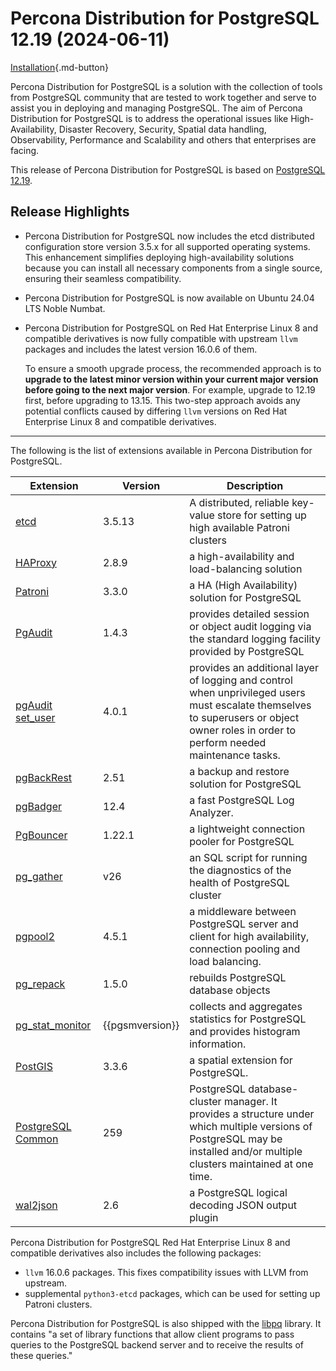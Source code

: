 # Percona Distribution for PostgreSQL 12.19 (2024-06-11)


[Installation](installing.md){.md-button}

Percona Distribution for PostgreSQL is a solution with the collection of tools from PostgreSQL community that are tested to work together and serve to assist you in deploying and managing PostgreSQL. The aim of Percona Distribution for PostgreSQL is to address the operational issues like High-Availability, Disaster Recovery, Security, Spatial data handling, Observability, Performance and Scalability and others that enterprises are facing.

This release of Percona Distribution for PostgreSQL is based on [PostgreSQL 12.19](https://www.postgresql.org/docs/release/12.19). 

## Release Highlights

* Percona Distribution for PostgreSQL now includes the etcd distributed configuration store version 3.5.x for all supported operating systems. This enhancement simplifies deploying high-availability solutions because you can install all necessary components from a single source, ensuring their seamless compatibility.
* Percona Distribution for PostgreSQL is now available on Ubuntu 24.04 LTS Noble Numbat.
* Percona Distribution for PostgreSQL on Red Hat Enterprise Linux 8 and compatible derivatives is now fully compatible with upstream `llvm` packages and includes the latest version 16.0.6 of them. 

   To ensure a smooth upgrade process, the recommended approach is to  **upgrade to the latest minor version within your current major version before going to the next major version**. For example, upgrade to 12.19 first, before upgrading to 13.15. This two-step approach avoids any potential conflicts caused by differing `llvm` versions on Red Hat Enterprise Linux 8 and compatible derivatives.


-----------------------------------------------------------------------------

The following is the list of extensions available in Percona Distribution for PostgreSQL.

| Extension           | Version        | Description                  |
| ------------------- | -------------- | ---------------------------- |
| [etcd](https://etcd.io/)| 3.5.13 | A distributed, reliable key-value store for setting up high available Patroni clusters |
|[HAProxy](http://www.haproxy.org/) | 2.8.9 | a high-availability and load-balancing solution |
| [Patroni](https://patroni.readthedocs.io/en/latest/) | 3.3.0| a HA (High Availability) solution for PostgreSQL |
| [PgAudit](https://www.pgaudit.org/)             | 1.4.3   | provides detailed session or object audit logging via the standard logging facility provided by PostgreSQL                |
| [pgAudit set_user](https://github.com/pgaudit/set_user)| 4.0.1 | provides an additional layer of logging and control when unprivileged users must escalate themselves to superusers or object owner roles in order to perform needed maintenance tasks.|
| [pgBackRest](https://pgbackrest.org/)           | 2.51    | a backup and restore solution for PostgreSQL       |
|[pgBadger](https://github.com/darold/pgbadger)   | 12.4     | a fast PostgreSQL Log Analyzer.|
|[PgBouncer](https://www.pgbouncer.org/)          |1.22.1    | a lightweight connection pooler for PostgreSQL|
| [pg_gather](https://github.com/jobinau/pg_gather)| v26     | an SQL script for running the diagnostics of the health of PostgreSQL cluster |
| [pgpool2](https://git.postgresql.org/gitweb/?p=pgpool2.git;a=summary) | 4.5.1 | a middleware between PostgreSQL server and client for high availability, connection pooling and load balancing.|
| [pg_repack](https://github.com/reorg/pg_repack) | 1.5.0   | rebuilds PostgreSQL database objects           |
| [pg_stat_monitor](https://github.com/percona/pg_stat_monitor)|{{pgsmversion}} | collects and aggregates statistics for PostgreSQL and provides histogram information.|
| [PostGIS](https://github.com/postgis/postgis) | 3.3.6 | a spatial extension for PostgreSQL.|
| [PostgreSQL Common](https://salsa.debian.org/postgresql/postgresql-common)| 259 | PostgreSQL database-cluster manager. It provides a structure under which multiple versions of PostgreSQL may be installed and/or multiple clusters maintained at one time.|
|[wal2json](https://github.com/eulerto/wal2json)  |2.6       | a PostgreSQL logical decoding JSON output plugin|

 
Percona Distribution for PostgreSQL Red Hat Enterprise Linux 8 and compatible derivatives also includes the following packages:

* `llvm` 16.0.6 packages. This fixes compatibility issues with LLVM from upstream.
* supplemental `python3-etcd` packages, which can be used for setting up Patroni clusters. 

Percona Distribution for PostgreSQL is also shipped with the [libpq](https://www.postgresql.org/docs/12/libpq.html) library. It contains "a set of
library functions that allow client programs to pass queries to the PostgreSQL
backend server and to receive the results of these queries." 
